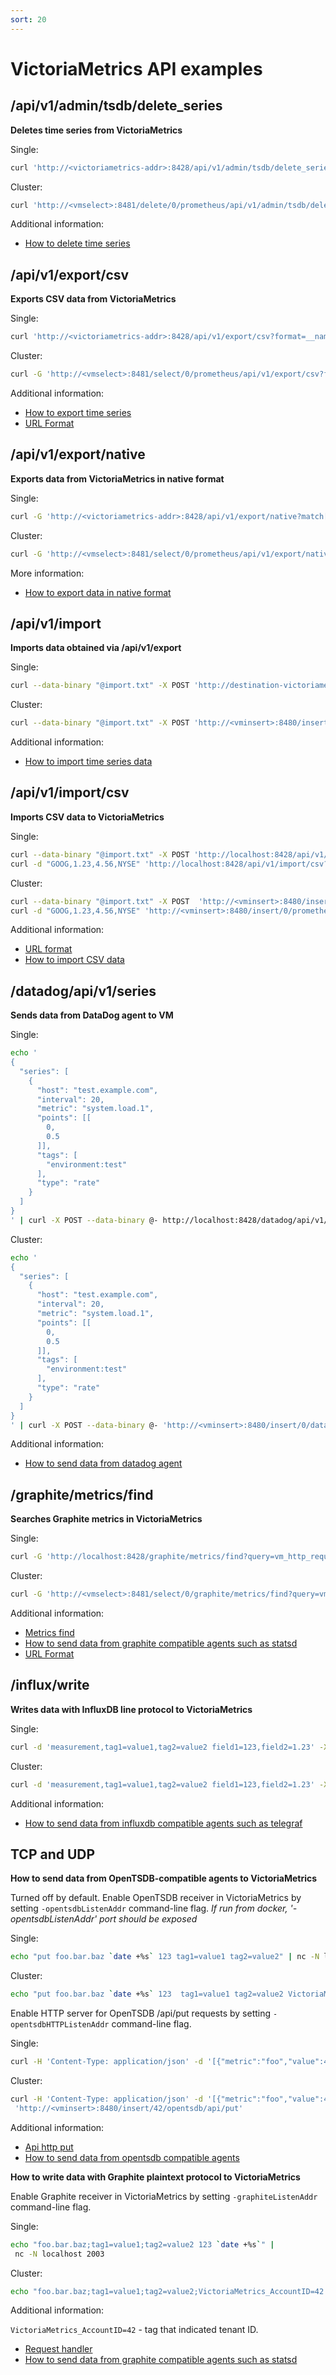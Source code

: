 ```yaml
---
sort: 20
---
```


# VictoriaMetrics API examples


## /api/v1/admin/tsdb/delete_series

**Deletes time series from VictoriaMetrics**
 
Single:
<div class="with-copy" markdown="1">

```bash
curl 'http://<victoriametrics-addr>:8428/api/v1/admin/tsdb/delete_series?match[]=vm_http_request_errors_total'
```

</div>

Cluster:
<div class="with-copy" markdown="1">

```bash
curl 'http://<vmselect>:8481/delete/0/prometheus/api/v1/admin/tsdb/delete_series?match[]=vm_http_request_errors_total'
```

</div>

Additional information:
* [How to delete time series](https://docs.victoriametrics.com/#how-to-delete-time-series)


## /api/v1/export/csv

**Exports CSV data from VictoriaMetrics**
 
Single:
<div class="with-copy" markdown="1">

```bash
curl 'http://<victoriametrics-addr>:8428/api/v1/export/csv?format=__name__,__value__,__timestamp__:unix_s&match=vm_http_request_errors_total' > filename.txt
```

</div>
 
Cluster:
<div class="with-copy" markdown="1">

```bash
curl -G 'http://<vmselect>:8481/select/0/prometheus/api/v1/export/csv?format=__name__,__value__,__timestamp__:unix_s&match=vm_http_request_errors_total' > filename.txt
```

</div>

Additional information: 
* [How to export time series](https://docs.victoriametrics.com/#how-to-export-csv-data)
* [URL Format](https://docs.victoriametrics.com/Cluster-VictoriaMetrics.html#url-format)


## /api/v1/export/native
  
**Exports data from VictoriaMetrics in native format**

Single:
<div class="with-copy" markdown="1">

```bash
curl -G 'http://<victoriametrics-addr>:8428/api/v1/export/native?match[]=vm_http_request_errors_total' > filename.txt
```

</div>

Cluster:
<div class="with-copy" markdown="1">

```bash
curl -G 'http://<vmselect>:8481/select/0/prometheus/api/v1/export/native?match=vm_http_request_errors_total' > filename.txt
```

</div>

More information:
* [How to export data in native format](https://docs.victoriametrics.com/#how-to-export-data-in-native-format)


## /api/v1/import

**Imports data obtained via /api/v1/export**

Single:
<div class="with-copy" markdown="1">

```bash
curl --data-binary "@import.txt" -X POST 'http://destination-victoriametrics:8428/api/v1/import'
```

</div>

Cluster:
<div class="with-copy" markdown="1">

```bash
curl --data-binary "@import.txt" -X POST 'http://<vminsert>:8480/insert/prometheus/api/v1/import'
```

</div>

Additional information:
* [How to import time series data](https://docs.victoriametrics.com/#how-to-import-time-series-data)


## /api/v1/import/csv 

**Imports CSV data to VictoriaMetrics**
 
Single:
<div class="with-copy" markdown="1">

```bash
curl --data-binary "@import.txt" -X POST 'http://localhost:8428/api/v1/import/prometheus'
curl -d "GOOG,1.23,4.56,NYSE" 'http://localhost:8428/api/v1/import/csv?format=2:metric:ask,3:metric:bid,1:label:ticker,4:label:market'
```

</div>

Cluster:
<div class="with-copy" markdown="1">

```bash
curl --data-binary "@import.txt" -X POST  'http://<vminsert>:8480/insert/0/prometheus/api/v1/import/csv'
curl -d "GOOG,1.23,4.56,NYSE" 'http://<vminsert>:8480/insert/0/prometheus/api/v1/import/csv?format=2:metric:ask,3:metric:bid,1:label:ticker,4:label:market'
```

</div>

Additional information: 
* [URL format](https://docs.victoriametrics.com/Cluster-VictoriaMetrics.html#url-format)
* [How to import CSV data](https://docs.victoriametrics.com/Single-server-VictoriaMetrics.html#how-to-import-csv-data)


## /datadog/api/v1/series

**Sends data from DataDog agent to VM**
 
Single:
<div class="with-copy" markdown="1">

```bash
echo '
{
  "series": [
    {
      "host": "test.example.com",
      "interval": 20,
      "metric": "system.load.1",
      "points": [[
        0,
        0.5
      ]],
      "tags": [
        "environment:test"
      ],
      "type": "rate"
    }
  ]
}
' | curl -X POST --data-binary @- http://localhost:8428/datadog/api/v1/series
```

</div>

Cluster:
<div class="with-copy" markdown="1">

```bash
echo '
{
  "series": [
    {
      "host": "test.example.com",
      "interval": 20,
      "metric": "system.load.1",
      "points": [[
        0,
        0.5
      ]],
      "tags": [
        "environment:test"
      ],
      "type": "rate"
    }
  ]
}
' | curl -X POST --data-binary @- 'http://<vminsert>:8480/insert/0/datadog/api/v1/series'
```

</div>

Additional information:
* [How to send data from datadog agent](https://docs.victoriametrics.com/#how-to-send-data-from-datadog-agent)


## /graphite/metrics/find

**Searches Graphite metrics in VictoriaMetrics**

Single:
<div class="with-copy" markdown="1">

```bash
curl -G 'http://localhost:8428/graphite/metrics/find?query=vm_http_request_errors_total'
```

</div>
 
Cluster:
<div class="with-copy" markdown="1">

```bash
curl -G 'http://<vmselect>:8481/select/0/graphite/metrics/find?query=vm_http_request_errors_total'
```

</div>
 
Additional information:
* [Metrics find](https://graphite-api.readthedocs.io/en/latest/api.html#metrics-find)
* [How to send data from graphite compatible agents such as statsd](https://docs.victoriametrics.com/Single-server-VictoriaMetrics.html#how-to-send-data-from-graphite-compatible-agents-such-as-statsd)
* [URL Format](https://docs.victoriametrics.com/Cluster-VictoriaMetrics.html#url-format)


## /influx/write

**Writes data with InfluxDB line protocol to VictoriaMetrics**

Single:
<div class="with-copy" markdown="1">

```bash
curl -d 'measurement,tag1=value1,tag2=value2 field1=123,field2=1.23' -X POST 'http://localhost:8428/write'
```

</div>
 
Cluster:
<div class="with-copy" markdown="1">

```bash
curl -d 'measurement,tag1=value1,tag2=value2 field1=123,field2=1.23' -X POST 'http://<vminsert>:8480/insert/0/influx/write'
```

</div>
 
Additional information:
* [How to send data from influxdb compatible agents such as telegraf](https://docs.victoriametrics.com/#how-to-send-data-from-influxdb-compatible-agents-such-as-telegraf)


## TCP and UDP

**How to send data from OpenTSDB-compatible agents to VictoriaMetrics**

Turned off by default. Enable OpenTSDB receiver in VictoriaMetrics by setting `-opentsdbListenAddr` command-line flag.
*If run from docker, '-opentsdbListenAddr' port should be exposed*

Single:
<div class="with-copy" markdown="1">

```bash
echo "put foo.bar.baz `date +%s` 123 tag1=value1 tag2=value2" | nc -N localhost 4242
```

</div>
 
Cluster:
<div class="with-copy" markdown="1">

```bash
echo "put foo.bar.baz `date +%s` 123  tag1=value1 tag2=value2 VictoriaMetrics_AccountID=0" | nc -N http://<vminsert> 4242
```

</div>
 
Enable HTTP server for OpenTSDB /api/put requests by setting `-opentsdbHTTPListenAddr` command-line flag.
 
Single:
<div class="with-copy" markdown="1">

```bash
curl -H 'Content-Type: application/json' -d '[{"metric":"foo","value":45.34},{"metric":"bar","value":43}]' http://localhost:4242/api/put
```

</div>
 
Cluster:
<div class="with-copy" markdown="1">

```bash
curl -H 'Content-Type: application/json' -d '[{"metric":"foo","value":45.34},{"metric":"bar","value":43}]'
 'http://<vminsert>:8480/insert/42/opentsdb/api/put'
```

</div>
 
Additional information:
* [Api http put](http://opentsdb.net/docs/build/html/api_http/put.html)
* [How to send data from opentsdb compatible agents](https://docs.victoriametrics.com/Single-server-VictoriaMetrics.html#how-to-send-data-from-opentsdb-compatible-agents)


**How to write data with Graphite plaintext protocol to VictoriaMetrics**

Enable Graphite receiver in VictoriaMetrics by setting `-graphiteListenAddr` command-line flag.
 
Single:
<div class="with-copy" markdown="1">

```bash
echo "foo.bar.baz;tag1=value1;tag2=value2 123 `date +%s`" |
 nc -N localhost 2003
```

</div>
 
Cluster:
<div class="with-copy" markdown="1">

```bash
echo "foo.bar.baz;tag1=value1;tag2=value2;VictoriaMetrics_AccountID=42 123 `date +%s`" | nc -N http://<vminsert> 2003
```

</div>

Additional information:

`VictoriaMetrics_AccountID=42` - tag that indicated tenant ID.
* [Request handler](https://github.com/VictoriaMetrics/VictoriaMetrics/blob/a3eafd2e7fc75776dfc19d3c68c85589454d9dce/app/vminsert/opentsdb/request_handler.go#L47)
* [How to send data from graphite compatible agents such as statsd](https://docs.victoriametrics.com/Single-server-VictoriaMetrics.html#how-to-send-data-from-graphite-compatible-agents-such-as-statsd)
